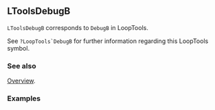 ## LToolsDebugB

`LToolsDebugB` corresponds to `DebugB` in LoopTools.

See ``?LoopTools`DebugB`` for further information regarding this LoopTools symbol.

### See also

[Overview](Extra/FeynHelpers.md).

### Examples